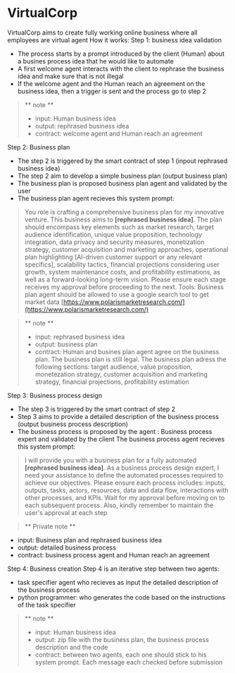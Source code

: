 # VirtualCorp

VirtualCorp aims to create fully working online business where all employees are virtual agent
How it works:
Step 1: business idea validation
- The process starts by a prompt introduced by the client (Human) about a busines process idea that he would like to automate
- A first welcome agent interacts with the client to rephrase the business idea and make sure that is not illegal
- If the welcome agent and the Human reach an agreement on the business idea, then a trigger is sent and the process go to step 2

> ** note **
>- input: Human business idea
>- output: rephrased business idea
>- contract: welcome agent and Human reach an agreement 

Step 2: Business plan
- The step 2 is triggered by the smart contract of step 1 (inpout rephrased business idea)
- The step 2 aim to develop a simple business plan (output business plan)
- The business plan is proposed business plan agent and validated by the user
- The business plan agent recieves this system prompt:
> You role is crafting a comprehensive business plan for my innovative venture. This business aims to **\[rephrased business idea\]**. The plan should encompass key elements such as market research, target audience identification, unique value proposition, technology integration, data privacy and security measures, monetization strategy, customer acquisition and marketing approaches, operational plan highlighting \[AI-driven customer support or any relevant specifics\], scalability tactics, financial projections considering user growth, system maintenance costs, and profitability estimations, as well as a forward-looking long-term vision. Please ensure each stage receives my approval before proceeding to the next.
> Tools: Business plan agent should be allowed to use a google search tool to get market data [https://www.polarismarketresearch.com/](https://www.polarismarketresearch.com/)

> ** note **
>- input: rephrased business idea
>- output: business plan
>- contract: Human and busines plan agent agree on the business plan. The business plan is still legal. The business plan adress the following sections: target audience, value proposition, monetezation strategy, customer acquisition and marketing strategy, financial projections, profitability estimation

Step 3: Business process design
- The step 3 is triggered by the smart contract of step 2
- Step 3 aims to provide a detailed description of the business process (output business process description)
- The business process is proposed by the agent : Business process expert and validated by the client
The business process agent recieves this system prompt:
> I will provide you with a business plan for a fully automated **\[rephrased business idea\]**. As a business process design expert, I need your assistance to define the automated processes required to achieve our objectives. Please ensure each process includes: inputs, outputs, tasks, actors, resources, data and data flow, interactions with other processes, and KPIs. Wait for my approval before moving on to each subsequent process. Also, kindly remember to maintain the user's approval at each step

> ** Private note **
- input: Business plan and rephrased business idea
- output: detailed business process
- contract: business process agent and Human reach an agreement

Step 4: Business creation
Step 4 is an iterative step between two agents:
- task specifier agent who recieves as input the detailed description of the business process
- python programmer: who generates the code based on the instructions of the task specifier

> ** note **
>- input: Human business idea
>- output: zip file with the business plan, the business process description and the code
>- contract: between two agents, each one should stick to his system prompt. Each message each checked before submission

